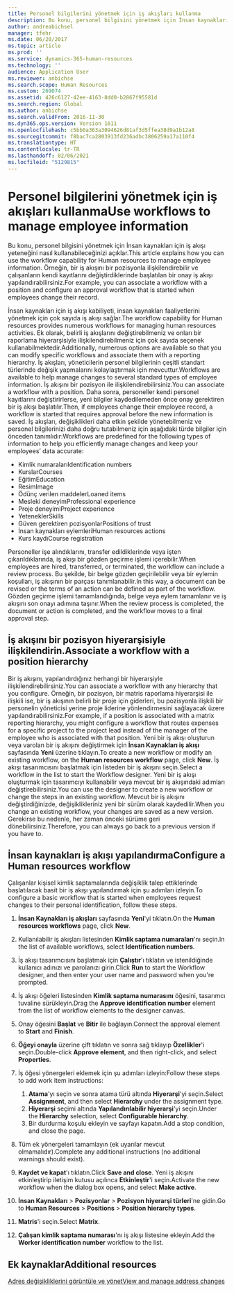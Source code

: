 ```yaml
---
title: Personel bilgilerini yönetmek için iş akışları kullanma
description: Bu konu, personel bilgisini yönetmek için İnsan kaynakları için iş akışı yeteneğini nasıl kullanabileceğinizi açıklar. Örneğin, bir iş akışını bir pozisyonla ilişkilendirebilir ve çalışanların kendi kayıtlarını değiştirdiklerinde başlatılan bir onay iş akışı yapılandırabilirsiniz.
author: andreabichsel
manager: tfehr
ms.date: 06/20/2017
ms.topic: article
ms.prod: ''
ms.service: dynamics-365-human-resources
ms.technology: ''
audience: Application User
ms.reviewer: anbichse
ms.search.scope: Human Resources
ms.custom: 269074
ms.assetid: 426c6127-42ee-4163-8dd0-b2867f95581d
ms.search.region: Global
ms.author: anbichse
ms.search.validFrom: 2016-11-30
ms.dyn365.ops.version: Version 1611
ms.openlocfilehash: c5bb0a363a3094626d81af3d5ffea38d9a1b12a8
ms.sourcegitcommit: f8bac7ca2803913fd236adbc3806259a17a110f4
ms.translationtype: HT
ms.contentlocale: tr-TR
ms.lasthandoff: 02/06/2021
ms.locfileid: "5129815"
---
```

# <a name="use-workflows-to-manage-employee-information"></a><span data-ttu-id="dc158-104">Personel bilgilerini yönetmek için iş akışları kullanma</span><span class="sxs-lookup"><span data-stu-id="dc158-104">Use workflows to manage employee information</span></span>

<span data-ttu-id="dc158-105">Bu konu, personel bilgisini yönetmek için İnsan kaynakları için iş akışı yeteneğini nasıl kullanabileceğinizi açıklar.</span><span class="sxs-lookup"><span data-stu-id="dc158-105">This article explains how you can use the workflow capability for Human resources to manage employee information.</span></span> <span data-ttu-id="dc158-106">Örneğin, bir iş akışını bir pozisyonla ilişkilendirebilir ve çalışanların kendi kayıtlarını değiştirdiklerinde başlatılan bir onay iş akışı yapılandırabilirsiniz.</span><span class="sxs-lookup"><span data-stu-id="dc158-106">For example, you can associate a workflow with a position and configure an approval workflow that is started when employees change their record.</span></span>

<span data-ttu-id="dc158-107">İnsan kaynakları için iş akışı kabiliyeti, insan kaynakları faaliyetlerini yönetmek için çok sayıda iş akışı sağlar.</span><span class="sxs-lookup"><span data-stu-id="dc158-107">The workflow capability for Human resources provides numerous workflows for managing human resources activities.</span></span> <span data-ttu-id="dc158-108">Ek olarak, belirli iş akışlarını değiştirebilmeniz ve onları bir raporlama hiyerarşisiyle ilişkilendirebilmeniz için çok sayıda seçenek kullanabilmektedir.</span><span class="sxs-lookup"><span data-stu-id="dc158-108">Additionally, numerous options are available so that you can modify specific workflows and associate them with a reporting hierarchy.</span></span> <span data-ttu-id="dc158-109">İş akışları, yöneticilerin personel bilgilerinin çeşitli standart türlerinde değişik yapmalarını kolaylaştırmak için mevcuttur.</span><span class="sxs-lookup"><span data-stu-id="dc158-109">Workflows are available to help manage changes to several standard types of employee information.</span></span> <span data-ttu-id="dc158-110">İş akışını bir pozisyon ile ilişkilendirebilirsiniz.</span><span class="sxs-lookup"><span data-stu-id="dc158-110">You can associate a workflow with a position.</span></span> <span data-ttu-id="dc158-111">Daha sonra, personeller kendi personel kayıtlarını değiştirirlerse, yeni bilgiler kaydedilemeden önce onay gerektiren bir iş akışı başlatılır.</span><span class="sxs-lookup"><span data-stu-id="dc158-111">Then, if employees change their employee record, a workflow is started that requires approval before the new information is saved.</span></span> <span data-ttu-id="dc158-112">İş akışları, değişiklikleri daha etkin şekilde yönetebilmeniz ve personel bilgilerinizi daha doğru tutabilmeniz için aşağıdaki türde bilgiler için önceden tanımlıdır:</span><span class="sxs-lookup"><span data-stu-id="dc158-112">Workflows are predefined for the following types of information to help you efficiently manage changes and keep your employees’ data accurate:</span></span>

-   <span data-ttu-id="dc158-113">Kimlik numaraları</span><span class="sxs-lookup"><span data-stu-id="dc158-113">Identification numbers</span></span>
-   <span data-ttu-id="dc158-114">Kurslar</span><span class="sxs-lookup"><span data-stu-id="dc158-114">Courses</span></span>
-   <span data-ttu-id="dc158-115">Eğitim</span><span class="sxs-lookup"><span data-stu-id="dc158-115">Education</span></span>
-   <span data-ttu-id="dc158-116">Resim</span><span class="sxs-lookup"><span data-stu-id="dc158-116">Image</span></span>
-   <span data-ttu-id="dc158-117">Ödünç verilen maddeler</span><span class="sxs-lookup"><span data-stu-id="dc158-117">Loaned items</span></span>
-   <span data-ttu-id="dc158-118">Mesleki deneyim</span><span class="sxs-lookup"><span data-stu-id="dc158-118">Professional experience</span></span>
-   <span data-ttu-id="dc158-119">Proje deneyimi</span><span class="sxs-lookup"><span data-stu-id="dc158-119">Project experience</span></span>
-   <span data-ttu-id="dc158-120">Yetenekler</span><span class="sxs-lookup"><span data-stu-id="dc158-120">Skills</span></span>
-   <span data-ttu-id="dc158-121">Güven gerektiren pozisyonlar</span><span class="sxs-lookup"><span data-stu-id="dc158-121">Positions of trust</span></span>
-   <span data-ttu-id="dc158-122">İnsan kaynakları eylemleri</span><span class="sxs-lookup"><span data-stu-id="dc158-122">Human resources actions</span></span>
-   <span data-ttu-id="dc158-123">Kurs kaydı</span><span class="sxs-lookup"><span data-stu-id="dc158-123">Course registration</span></span>

<span data-ttu-id="dc158-124">Personeller işe alındıklarını, transfer edildiklerinde veya işten çıkarıldıklarında, iş akışı bir gözden geçirme işlemi içerebilir.</span><span class="sxs-lookup"><span data-stu-id="dc158-124">When employees are hired, transferred, or terminated, the workflow can include a review process.</span></span> <span data-ttu-id="dc158-125">Bu şekilde, bir belge gözden geçirilebilir veya bir eylemin koşulları, iş akışının bir parçası tanımlanabilir.</span><span class="sxs-lookup"><span data-stu-id="dc158-125">In this way, a document can be revised or the terms of an action can be defined as part of the workflow.</span></span> <span data-ttu-id="dc158-126">Gözden geçirme işlemi tamamlandığında, belge veya eylem tamamlanır ve iş akışını son onayı adımına taşınır.</span><span class="sxs-lookup"><span data-stu-id="dc158-126">When the review process is completed, the document or action is completed, and the workflow moves to a final approval step.</span></span>

## <a name="associate-a-workflow-with-a-position-hierarchy"></a><span data-ttu-id="dc158-127">İş akışını bir pozisyon hiyerarşisiyle ilişkilendirin.</span><span class="sxs-lookup"><span data-stu-id="dc158-127">Associate a workflow with a position hierarchy</span></span>
<span data-ttu-id="dc158-128">Bir iş akışını, yapılandırdığınız herhangi bir hiyerarşiyle ilişkilendirebilirsiniz.</span><span class="sxs-lookup"><span data-stu-id="dc158-128">You can associate a workflow with any hierarchy that you configure.</span></span> <span data-ttu-id="dc158-129">Örneğin, bir pozisyon, bir matris raporlama hiyerarşisi ile ilişkili ise, bir iş akışının belirli bir proje için giderleri, bu pozisyonla ilişkili bir personelin yöneticisi yerine proje liderine yönlendirmesini sağlayacak üzere yapılandırabilirsiniz.</span><span class="sxs-lookup"><span data-stu-id="dc158-129">For example, if a position is associated with a matrix reporting hierarchy, you might configure a workflow that routes expenses for a specific project to the project lead instead of the manager of the employee who is associated with that position.</span></span> <span data-ttu-id="dc158-130">Yeni bir iş akışı oluşturun veya varolan bir iş akışını değiştirmek için **İnsan Kaynakları iş akışı** sayfasında **Yeni** üzerine tıklayın.</span><span class="sxs-lookup"><span data-stu-id="dc158-130">To create a new workflow or modify an existing workflow, on the **Human resources workflow** page, click **New**.</span></span> <span data-ttu-id="dc158-131">İş akışı tasarımcısını başlatmak için listeden bir iş akışını seçin.</span><span class="sxs-lookup"><span data-stu-id="dc158-131">Select a workflow in the list to start the Workflow designer.</span></span> <span data-ttu-id="dc158-132">Yeni bir iş akışı oluşturmak için tasarımcıyı kullanabilir veya mevcut bir iş akışındaki adımları değiştirebilirsiniz.</span><span class="sxs-lookup"><span data-stu-id="dc158-132">You can use the designer to create a new workflow or change the steps in an existing workflow.</span></span> <span data-ttu-id="dc158-133">Mevcut bir iş akışını değiştirdiğinizde, değişiklikleriniz yeni bir sürüm olarak kaydedilir.</span><span class="sxs-lookup"><span data-stu-id="dc158-133">When you change an existing workflow, your changes are saved as a new version.</span></span> <span data-ttu-id="dc158-134">Gerekirse bu nedenle, her zaman önceki sürüme geri dönebilirsiniz.</span><span class="sxs-lookup"><span data-stu-id="dc158-134">Therefore, you can always go back to a previous version if you have to.</span></span>

## <a name="configure-a-human-resources-workflow"></a><span data-ttu-id="dc158-135">İnsan kaynakları iş akışı yapılandırma</span><span class="sxs-lookup"><span data-stu-id="dc158-135">Configure a Human resources workflow</span></span>
<span data-ttu-id="dc158-136">Çalışanlar kişisel kimlik saptamalarında değişiklik talep ettiklerinde başlatılacak basit bir iş akışı yapılandırmak için şu adımları izleyin.</span><span class="sxs-lookup"><span data-stu-id="dc158-136">To configure a basic workflow that is started when employees request changes to their personal identification, follow these steps.</span></span>

1.  <span data-ttu-id="dc158-137">**İnsan Kaynakları iş akışları** sayfasında **Yeni**'yi tıklatın.</span><span class="sxs-lookup"><span data-stu-id="dc158-137">On the **Human resources workflows** page, click **New**.</span></span>
2.  <span data-ttu-id="dc158-138">Kullanılabilir iş akışları listesinden **Kimlik saptama numaraları**'nı seçin.</span><span class="sxs-lookup"><span data-stu-id="dc158-138">In the list of available workflows, select **Identification numbers**.</span></span>
3.  <span data-ttu-id="dc158-139">İş akışı tasarımcısını başlatmak için **Çalıştır**'ı tıklatın ve istenildiğinde kullanıcı adınızı ve parolanızı girin.</span><span class="sxs-lookup"><span data-stu-id="dc158-139">Click **Run** to start the Workflow designer, and then enter your user name and password when you're prompted.</span></span>
4.  <span data-ttu-id="dc158-140">İş akışı öğeleri listesinden **Kimlik saptama numarasını** öğesini, tasarımcı tuvaline sürükleyin.</span><span class="sxs-lookup"><span data-stu-id="dc158-140">Drag the **Approve identification number** element from the list of workflow elements to the designer canvas.</span></span>
5.  <span data-ttu-id="dc158-141">Onay öğesini **Başlat** ve **Bitir** ile bağlayın.</span><span class="sxs-lookup"><span data-stu-id="dc158-141">Connect the approval element to **Start** and **Finish**.</span></span>
6.  <span data-ttu-id="dc158-142">**Öğeyi onayla** üzerine çift tıklatın ve sonra sağ tıklayıp **Özellikler**'i seçin.</span><span class="sxs-lookup"><span data-stu-id="dc158-142">Double-click **Approve element**, and then right-click, and select **Properties**.</span></span>
7.  <span data-ttu-id="dc158-143">İş öğesi yönergeleri eklemek için şu adımları izleyin:</span><span class="sxs-lookup"><span data-stu-id="dc158-143">Follow these steps to add work item instructions:</span></span>
    1.  <span data-ttu-id="dc158-144">**Atama**'yı seçin ve sonra atama türü altında **Hiyerarşi**'yi seçin.</span><span class="sxs-lookup"><span data-stu-id="dc158-144">Select **Assignment**, and then select **Hierarchy** under the assignment type.</span></span>
    2.  <span data-ttu-id="dc158-145">**Hiyerarşi** seçimi altında **Yapılandırılabilir hiyerarşi**'yi seçin.</span><span class="sxs-lookup"><span data-stu-id="dc158-145">Under the **Hierarchy** selection, select **Configurable hierarchy**.</span></span>
    3.  <span data-ttu-id="dc158-146">Bir durdurma koşulu ekleyin ve sayfayı kapatın.</span><span class="sxs-lookup"><span data-stu-id="dc158-146">Add a stop condition, and close the page.</span></span>

8.  <span data-ttu-id="dc158-147">Tüm ek yönergeleri tamamlayın (ek uyarılar mevcut olmamalıdır).</span><span class="sxs-lookup"><span data-stu-id="dc158-147">Complete any additional instructions (no additional warnings should exist).</span></span>
9.  <span data-ttu-id="dc158-148">**Kaydet ve kapat**'ı tıklatın.</span><span class="sxs-lookup"><span data-stu-id="dc158-148">Click **Save and close**.</span></span> <span data-ttu-id="dc158-149">Yeni iş akışını etkinleştirip iletişim kutusu açılınca **Etkinleştir**'i seçin.</span><span class="sxs-lookup"><span data-stu-id="dc158-149">Activate the new workflow when the dialog box opens, and select **Make active**.</span></span>
10. <span data-ttu-id="dc158-150">**İnsan Kaynakları** &gt; **Pozisyonlar** &gt; **Pozisyon hiyerarşi türleri**'ne gidin.</span><span class="sxs-lookup"><span data-stu-id="dc158-150">Go to **Human Resources** &gt; **Positions** &gt; **Position hierarchy types**.</span></span>
11. <span data-ttu-id="dc158-151">**Matris**'i seçin.</span><span class="sxs-lookup"><span data-stu-id="dc158-151">Select **Matrix**.</span></span>
12. <span data-ttu-id="dc158-152">**Çalışan kimlik saptama numarası**'nı iş akışı listesine ekleyin.</span><span class="sxs-lookup"><span data-stu-id="dc158-152">Add the **Worker identification number** workflow to the list.</span></span>

## <a name="additional-resources"></a><span data-ttu-id="dc158-153">Ek kaynaklar</span><span class="sxs-lookup"><span data-stu-id="dc158-153">Additional resources</span></span>

[<span data-ttu-id="dc158-154">Adres değişikliklerini görüntüle ve yönet</span><span class="sxs-lookup"><span data-stu-id="dc158-154">View and manage address changes</span></span>](hr-personnel-view-address-changes.md) 



